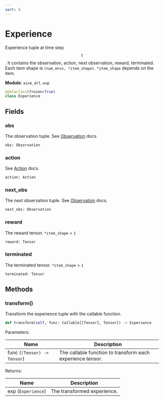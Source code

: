 ```yaml
---
sort: 6
---
```


# Experience

Experience tuple at time step $$t$$. It contains the observation, action, next observation, reward, terminated. Each item shape is `(num_envs, *item_shape)`. `*item_shape` depends on the item. 

**Module**: `aine_drl.exp`

```python
@dataclass(frozen=True)
class Experience
```

## Fields

### obs

The observation tuple. See [Observation](./observation.md) docs.

```python
obs: Observation
```

### action

See [Action](./action.md) docs.

```python
action: Action
```

### next_obs

The next observation tuple. See [Observation](./observation.md) docs.

```python
next_obs: Observation
```

### reward

The reward tensor. `*item_shape` = `1`

```python
reward: Tensor
```

### terminated

The terminated tensor. `*item_shape` = `1`

```python
terminated: Tensor
```

## Methods

### transform()

Transform the experience tuple with the callable function.

```python
def transform(self, func: Callable[[Tensor], Tensor]) -> Experience
```

Parameters:

|Name|Description|
|---|---|
|func (`(Tensor) -> Tensor`)|The callable function to transform each experience tensor.|

Returns:

|Name|Description|
|---|---|
|exp (`Experience`)|The transformed experience.|